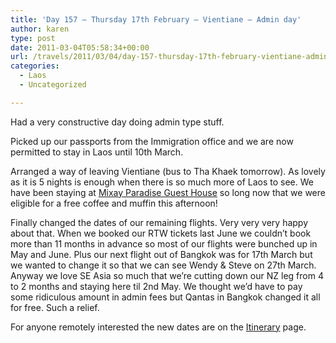 ```yaml
---
title: 'Day 157 – Thursday 17th February – Vientiane – Admin day'
author: karen
type: post
date: 2011-03-04T05:58:34+00:00
url: /travels/2011/03/04/day-157-thursday-17th-february-vientiane-admin-day/
categories:
  - Laos
  - Uncategorized

---
```

Had a very constructive day doing admin type stuff.

Picked up our passports from the Immigration office and we are now permitted to stay in Laos until 10th March. 

Arranged a way of leaving Vientiane (bus to Tha Khaek tomorrow). As lovely as it is 5 nights is enough when there is so much more of Laos to see. We have been staying at [Mixay Paradise Guest House][1] so long now that we were eligible for a free coffee and muffin this afternoon!

Finally changed the dates of our remaining flights. Very very very happy about that. When we booked our RTW tickets last June we couldn’t book more than 11 months in advance so most of our flights were bunched up in May and June. Plus our next flight out of Bangkok was for 17th March but we wanted to change it so that we can see Wendy & Steve on 27th March. Anyway we love SE Asia so much that we’re cutting down our NZ leg from 4 to 2 months and staying here til 2nd May. We thought we’d have to pay some ridiculous amount in admin fees but Qantas in Bangkok changed it all for free. Such a relief.

For anyone remotely interested the new dates are on the [Itinerary][2] page.

 [1]: http://www.tripadvisor.co.uk/Hotel_Review-g293950-d1904218-Reviews-Mixay_Paradise-Vientiane.html
 [2]: http://www.mattburns.co.uk/travels/itinerary/
